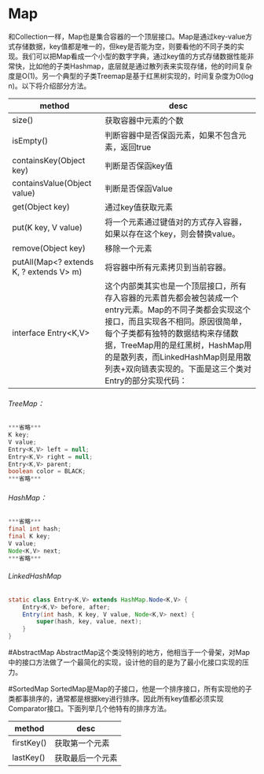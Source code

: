 # Map

和Collection一样，Map也是集合容器的一个顶层接口。Map是通过key-value方式存储数据，key值都是唯一的，但key是否能为空，则要看他的不同子类的实现。我们可以把Map看成一个小型的数字字典，通过key值的方式存储数据性能非常快，比如他的子类Hashmap，底层就是通过散列表来实现存储，他的时间复杂度是O(1)。另一个典型的子类Treemap是基于红黑树实现的，时间复杂度为O(log n)。以下将介绍部分方法。

| method | desc |
|--------|--------|
|size()| 获取容器中元素的个数  |
|isEmpty()| 判断容器中是否保函元素，如果不包含元素，返回true  |
|containsKey(Object key)|判断是否保函key值  |
|containsValue(Object value)|判断是否保函Value|
|get(Object key)|通过key值获取元素 |
|put(K key, V value)|将一个元素通过键值对的方式存入容器，如果以存在这个key，则会替换value。|
|remove(Object key)|移除一个元素|
|putAll(Map<? extends K, ? extends V> m)|将容器中所有元素拷贝到当前容器。|
|interface Entry<K,V> |这个内部类其实也是一个顶层接口，所有存入容器的元素首先都会被包装成一个entry元素。Map的不同子类都会实现这个接口，而且实现各不相同。原因很简单，每个子类都有独特的数据结构来存储数据，TreeMap用的是红黑树，HashMap用的是散列表，而LinkedHashMap则是用散列表+双向链表实现的。下面是这三个类对Entry的部分实现代码：|

######  TreeMap：
```java
***省略***
K key;
V value;
Entry<K,V> left = null;
Entry<K,V> right = null;
Entry<K,V> parent;
boolean color = BLACK;
***省略***
```
######  HashMap：
```java
***省略***
final int hash;
final K key;
V value;
Node<K,V> next;
***省略***
```
######  LinkedHashMap
```java
static class Entry<K,V> extends HashMap.Node<K,V> {
    Entry<K,V> before, after;
    Entry(int hash, K key, V value, Node<K,V> next) {
        super(hash, key, value, next);
    }
}
```

#AbstractMap
AbstractMap这个类没特别的地方，他相当于一个骨架，对Map中的接口方法做了一个最简化的实现，设计他的目的是为了最小化接口实现的压力。

#SortedMap
SortedMap是Map的子接口，他是一个排序接口，所有实现他的子类都事排序的，通常都是根据key进行排序。因此所有key值都必须实现Comparator接口。下面列举几个他特有的排序方法。

| method | desc |
|--------|--------|
|firstKey()|获取第一个元素|
|lastKey()|获取最后一个元素|
